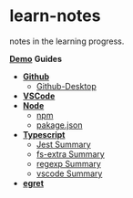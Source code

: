 # **learn-notes**

notes in the learning progress.

[**Demo**](https://github.com/xifancoding/learn-source) **Guides**

- [**Github**](#github)
  - [Github-Desktop](./git/github-desktop.md)
- [**VSCode**](#vscode)
- [**Node**](#node)
  - [npm](./node/npm.md)
  - [pakage.json](./node/pakage.json.md)
- [**Typescript**](#typescript)
  - [Jest Summary](./ts/Jest-Summary.md)
  - [fs-extra Summary](./ts/fs-extra-Summary.md)
  - [regexp Summary](./ts/RegExp-Summary.md)
  - [vscode Summary](./ts/vscode-Summary.md)
- [**egret**](#egret)

